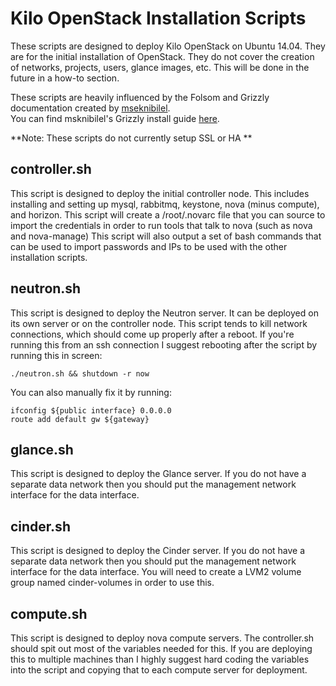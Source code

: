 # Kilo OpenStack Installation Scripts
These scripts are designed to deploy Kilo OpenStack on Ubuntu 14.04.  They are for the initial installation of OpenStack.  They do not cover the creation of networks, projects, users, glance images, etc.  This will be done in the future in a how-to section.
  
These scripts are heavily influenced by the Folsom and Grizzly documentation created by [mseknibilel][msknibilel].  
You can find msknibilel's Grizzly install guide [here][grizzlyguide].

**Note: These scripts do not currently setup SSL or HA **

## controller.sh
This script is designed to deploy the initial controller node.  This includes installing and setting up mysql, rabbitmq, keystone, nova (minus compute), and horizon.
This script will create a /root/.novarc file that you can source to import the credentials in order to run tools that talk to nova (such as nova and nova-manage)
This script will also output a set of bash commands that can be used to import passwords and IPs to be used with the other installation scripts.

## neutron.sh
This script is designed to deploy the Neutron server.  It can be deployed on its own server or on the controller node.  This script tends to kill network connections, which should come up properly after a reboot.  If you're running this from an ssh connection I suggest rebooting after the script by running this in screen:  
  
    ./neutron.sh && shutdown -r now  
  
You can also manually fix it by running:  
  
    ifconfig ${public interface} 0.0.0.0
    route add default gw ${gateway}

## glance.sh
This script is designed to deploy the Glance server.  If you do not have a separate data network then you should put the management network interface for the data interface.

## cinder.sh
This script is designed to deploy the Cinder server.  If you do not have a separate data network then you should put the management network interface for the data interface. You will need to create a LVM2 volume group named cinder-volumes in order to use this.

## compute.sh
This script is designed to deploy nova compute servers.  The controller.sh should spit out most of the variables needed for this.  If you are deploying this to multiple machines than I highly suggest hard coding the variables into the script and copying that to each compute server for deployment.

[msknibilel]:https://github.com/mseknibilel/
[grizzlyguide]:https://github.com/mseknibilel/OpenStack-Grizzly-Install-Guide
